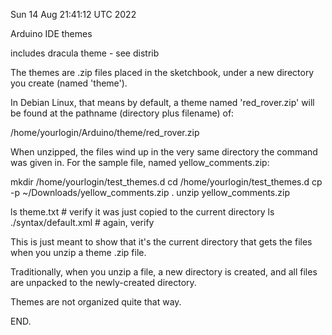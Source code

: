 Sun 14 Aug 21:41:12 UTC 2022

Arduino IDE themes

includes dracula theme - see distrib

The themes are .zip files placed in the sketchbook, under
a new directory you create (named 'theme').

In Debian Linux, that means by default, a theme named
'red_rover.zip' will be found at the pathname (directory
plus filename) of:

   /home/yourlogin/Arduino/theme/red_rover.zip

When unzipped, the files wind up in the very same directory
the command was given in.  For the sample file, named
yellow_comments.zip:

  mkdir /home/yourlogin/test_themes.d
  cd    /home/yourlogin/test_themes.d
  cp -p ~/Downloads/yellow_comments.zip .
  unzip yellow_comments.zip

  ls theme.txt  # verify it was just copied to the current directory
  ls ./syntax/default.xml # again, verify

This is just meant to show that it's the current directory that
gets the files when you unzip a theme .zip file.

Traditionally, when you unzip a file, a new directory is created,
and all files are unpacked to the newly-created directory.

Themes are not organized quite that way.

END.
